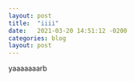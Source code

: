 ```yaml
---
layout: post
title:  "iiii"
date:   2021-03-20 14:51:12 -0200
categories: blog
layout: post
---
```

yaaaaaaarb
